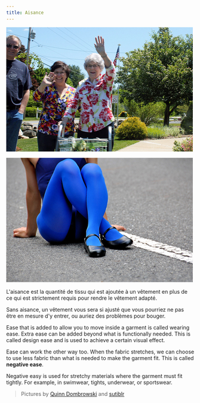 ```yaml
---
title: Aisance
---
```


![Without ease, you would not be able to raise your arm](ease-plus.jpg)

![Negative ease is what makes your tights fit](ease-min.jpg)

L'aisance est la quantité de tissu qui est ajoutée à un vêtement en plus de ce qui est strictement requis pour rendre le vêtement adapté.

Sans aisance, un vêtement vous sera si ajusté que vous pourriez ne pas être en mesure d'y entrer, ou auriez des problèmes pour bouger.

Ease that is added to allow you to move inside a garment is called wearing ease. Extra ease can be added beyond what is functionally needed. This is called design ease and is used to achieve a certain visual effect.

Ease can work the other way too. When the fabric stretches, we can choose to use less fabric than what is needed to make the garment fit. This is called **negative ease**.

Negative easy is used for stretchy materials where the garment must fit tightly. For example, in swimwear, tights, underwear, or sportswear.


> Pictures by [Quinn Dombrowski](https://www.flickr.com/photos/quinnanya/8885126989/) and [sutiblr](https://www.flickr.com/photos/30788655@N08/4743320893) 
